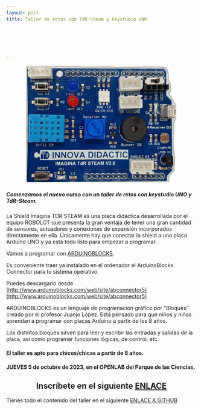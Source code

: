 ```yaml
---
layout: post
title: Taller de retos con TdR-Steam y keystudio UNO





---
```


<center>

<img src="/images/TdR-STEAM.png" width="400" />

</center>

##### Comenzamos el nuevo curso con un taller de retos con keystudio UNO y TdR-Steam.

La Shield Imagina TDR STEAM es una placa didáctica desarrollada por el equipo ROBOLOT que presenta la gran ventaja de tener una gran cantidad de sensores, actuadores y conexiones de expansión incorporados directamente en ella. Únicamente hay que conectar la shield a una placa Arduino UNO y ya está todo listo para empezar a programar.

Vamos a programar con [ARDUINOBLOCKS](http://www.arduinoblocks.com/).

Es conveniente traer ya instalado en el ordenador el ArduinoBlocks Connector para tu sistema operativo.

Puedes descargarlo desde [http://www.arduinoblocks.com/web/site/abconnector5](http://www.arduinoblocks.com/web/site/abconnector5)


ARDUINOBLOCKS es un lenguaje de programación gráfico por “Bloques” creado por el profesor Juanjo López. Está pensado para que niños y niñas aprendan a programar con placas Arduino a partir de los 8 años.

Los distintos bloques sirven para leer y escribir las entradas y salidas de la placa, así como programar funciones lógicas, de control, etc.

#### El taller es apto para chicos/chicas a partir de 8 años.

#### JUEVES 5 de octubre de 2023, en el OPENLAB del Parque de las Ciencias.




<center>

 ## Inscríbete en el siguiente [ENLACE](https://forms.gle/DSxL5EUWvPbqVYgY9)


</center>

Tienes todo el contenido del taller en el siguiente [ENLACE A GITHUB](https://fgcoca.github.io/TdR-STEAM-and_UNO/)
